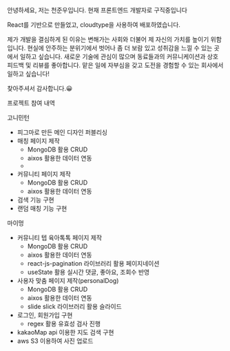 안녕하세요, 저는 천준우입니다.
현재 프론트엔드 개발자로 구직중입니다

React를 기반으로 만들었고, cloudtype을 사용하여 배포하였습니다.

제가 개발을 결심하게 된 이유는 변해가는 사회와 더불어 제 자신의 가치를 높이기 위함입니다.
현실에 안주하는 분위기에서 벗어나 좀 더 보람 있고 성취감을 느낄 수 있는 곳에서 일하고 싶습니다.
새로운 기술에 관심이 많으며 동료들과의 커뮤니케이션과 상호 피드백 및 리뷰를 좋아합니다.
맡은 일에 자부심을 갖고 도전을 경험할 수 있는 회사에서 일하고 싶습니다!

찾아주셔서 감사합니다.😀

<!-- 메모 -->

프로젝트 참여 내역

고니민턴

- 피그마로 만든 메인 디자인 퍼블리싱
- 매칭 페이지 제작
  - MongoDB 활용 CRUD
  - aixos 활용한 데이터 연동
  -
- 커뮤니티 페이지 제작
  - MongoDB 활용 CRUD
  - aixos 활용한 데이터 연동
- 검색 기능 구현
- 랜덤 매칭 기능 구현

마이멍

- 커뮤니티 텝 육아톡톡 페이지 제작
  - MongoDB 활용 CRUD
  - aixos 활용한 데이터 연동
  - react-js-pagination 라이브러리 활용 페이지네이션
  - useState 활용 실시간 댓글, 좋아요, 조회수 반영
- 사용자 맞춤 페이지 제작(personalDog)
  - MongoDB 활용 CRUD
  - aixos 활용한 데이터 연동
  - slide slick 라이브러리 활용 슬라이드
- 로그인, 회원가입 구현
  - regex 활용 유효성 검사 진행
- kakaoMap api 이용한 지도 검색 구현
- aws S3 이용하여 사진 업로드
